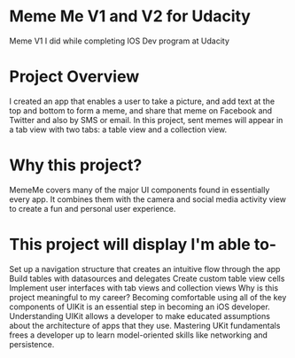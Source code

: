 # Meme Me V1 and V2 for Udacity
Meme V1 I did while completing IOS Dev program at Udacity
# Project Overview
I created an app that enables a user to take a picture, and add text at the top and bottom to form a meme, and share that meme on Facebook and Twitter and also by SMS or email. In this project, sent memes will appear in a tab view with two tabs: a table view and a collection view.

# Why this project?
MemeMe covers many of the major UI components found in essentially every app. It combines them with the camera and social media activity view to create a fun and personal user experience.

# This project will display I'm able to-
Set up a navigation structure that creates an intuitive flow through the app
Build tables with datasources and delegates
Create custom table view cells
Implement user interfaces with tab views and collection views
Why is this project meaningful to my career?
Becoming comfortable using all of the key components of UIKit is an essential step in becoming an iOS developer.
Understanding UIKit allows a developer to make educated assumptions about the architecture of apps that they use.
Mastering UKit fundamentals frees a developer up to learn model-oriented skills like networking and persistence.
